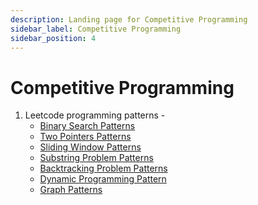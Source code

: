 ```yaml
---
description: Landing page for Competitive Programming
sidebar_label: Competitive Programming
sidebar_position: 4
---
```


# Competitive Programming

1. Leetcode programming patterns -
   - [Binary Search Patterns](https://leetcode.com/discuss/study-guide/786126/Python-Powerful-Ultimate-Binary-Search-Template.-Solved-many-problems)
   - [Two Pointers Patterns](https://leetcode.com/discuss/study-guide/1688903/Solved-all-two-pointers-problems-in-100-days)
   - [Sliding Window Patterns](https://leetcode.com/problems/frequency-of-the-most-frequent-element/solutions/1175088/C++-Maximum-Sliding-Window-Cheatsheet-Template/)
   - [Substring Problem Patterns](https://leetcode.com/problems/minimum-window-substring/solutions/26808/Here-is-a-10-line-template-that-can-solve-most-'substring'-problems/)
   - [Backtracking Problem Patterns](<https://leetcode.com/problems/permutations/solutions/18239/A-general-approach-to-backtracking-questions-in-Java-(Subsets-Permutations-Combination-Sum-Palindrome-Partioning)/>)
   - [Dynamic Programming Pattern](https://leetcode.com/discuss/study-guide/458695/Dynamic-Programming-Patterns)
   - [Graph Patterns](https://leetcode.com/discuss/study-guide/655708/Graph-For-Beginners-Problems-or-Pattern-or-Sample-Solutions)
